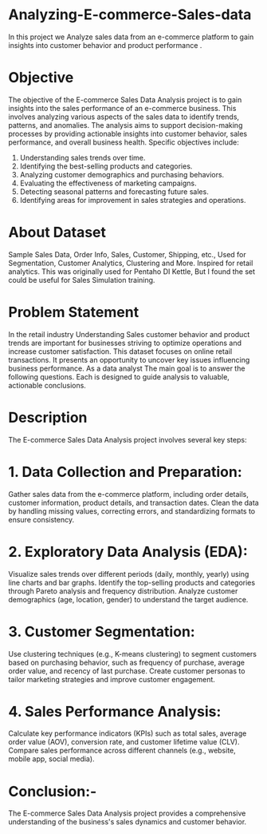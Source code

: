 # Analyzing-E-commerce-Sales-data
In this project we Analyze sales data from an e-commerce platform to gain insights into customer behavior and product performance .

# Objective
The objective of the E-commerce Sales Data Analysis project is to gain insights into the sales performance of an e-commerce business. This involves analyzing various aspects of the sales data to identify trends, patterns, and anomalies. The analysis aims to support decision-making processes by providing actionable insights into customer behavior, sales performance, and overall business health. Specific objectives include:

1. Understanding sales trends over time.
2. Identifying the best-selling products and categories.
3. Analyzing customer demographics and purchasing behaviors.
4. Evaluating the effectiveness of marketing campaigns.
5. Detecting seasonal patterns and forecasting future sales.
6. Identifying areas for improvement in sales strategies and operations.

# About Dataset

Sample Sales Data, Order Info, Sales, Customer, Shipping, etc., Used for Segmentation, Customer Analytics, Clustering and More. Inspired for retail analytics. This was originally used for Pentaho DI Kettle, But I found the set could be useful for Sales Simulation training.

# Problem Statement

In the retail industry Understanding Sales customer behavior and product trends are important for businesses striving to optimize operations and increase customer satisfaction. This dataset focuses on online retail transactions. It presents an opportunity to uncover key issues influencing business performance. As a data analyst The main goal is to answer the following questions. Each is designed to guide analysis to valuable, actionable conclusions.

# Description
The E-commerce Sales Data Analysis project involves several key steps:

# 1. Data Collection and Preparation:

Gather sales data from the e-commerce platform, including order details, customer information, product details, and transaction dates.
Clean the data by handling missing values, correcting errors, and standardizing formats to ensure consistency.

# 2. Exploratory Data Analysis (EDA):

Visualize sales trends over different periods (daily, monthly, yearly) using line charts and bar graphs.
Identify the top-selling products and categories through Pareto analysis and frequency distribution.
Analyze customer demographics (age, location, gender) to understand the target audience.

# 3. Customer Segmentation:

Use clustering techniques (e.g., K-means clustering) to segment customers based on purchasing behavior, such as frequency of purchase, average order value, and recency of last purchase.
Create customer personas to tailor marketing strategies and improve customer engagement.

# 4. Sales Performance Analysis:

Calculate key performance indicators (KPIs) such as total sales, average order value (AOV), conversion rate, and customer lifetime value (CLV).
Compare sales performance across different channels (e.g., website, mobile app, social media).

# Conclusion:-

The E-commerce Sales Data Analysis project provides a comprehensive understanding of the business's sales dynamics and customer behavior. 


